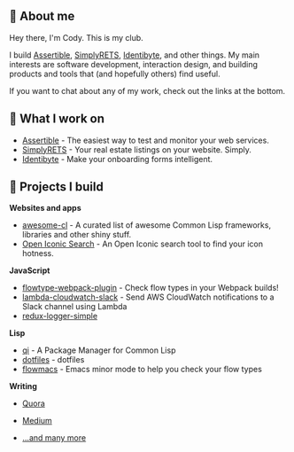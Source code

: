 ## :wave: About me

Hey there, I'm Cody. This is my club.

I build [Assertible](https://assertible.com),
[SimplyRETS](https://simplyrets.com),
[Identibyte](https://identibyte.com), and other things. My main
interests are software development, interaction design, and building
products and tools that (and hopefully others) find useful.

If you want to chat about any of my work, check out the links at the
bottom.

## :briefcase: What I work on

- [Assertible](https://assertible.com) - The easiest way to test and monitor your web services.
- [SimplyRETS](https://simplyrets.com) - Your real estate listings on your website. Simply.
- [Identibyte](https://identibyte.com) - Make your onboarding forms intelligent.

## :wrench: Projects I build

**Websites and apps**
- [awesome-cl](https://awesome-cl.com) - A curated list of awesome
  Common Lisp frameworks, libraries and other shiny stuff.
- [Open Iconic Search](https://codys.club/open-iconic-search) - An
  Open Iconic search tool to find your icon hotness.

**JavaScript**
- [flowtype-webpack-plugin](https://codys.club/flowtype-webpack-plugin) -
  Check flow types in your Webpack builds!
- [lambda-cloudwatch-slack](https://github.com/assertible/lambda-cloudwatch-slack) -
  Send AWS CloudWatch notifications to a Slack channel using Lambda
- [redux-logger-simple](https://github.com/CodyReichert/redux-logger-simple)

**Lisp**
- [qi](https://github.com/CodyReichert/qi) - A Package Manager for Common Lisp
- [dotfiles](https://github.com/CodyReichert/dotfiles) - dotfiles
- [flowmacs](https://codys.club/flowmacs) - Emacs minor mode to help
  you check your flow types

**Writing**
- [Quora](https://www.quora.com/profile/Cody-Reichert-1)
- [Medium](https://medium.com/@CodyReichert)

- [...and many more](https://github.com/CodyReichert?tab=repositories&type=source)
